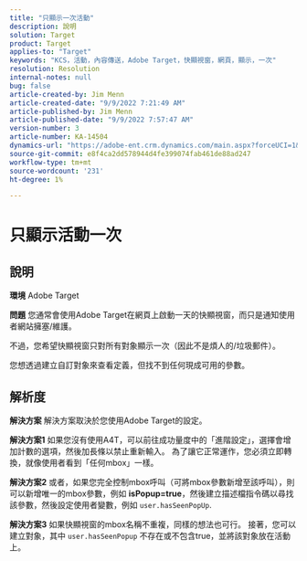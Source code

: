 ```yaml
---
title: "只顯示一次活動"
description: 說明
solution: Target
product: Target
applies-to: "Target"
keywords: "KCS，活動，內容傳送，Adobe Target，快顯視窗，網頁，顯示，一次"
resolution: Resolution
internal-notes: null
bug: false
article-created-by: Jim Menn
article-created-date: "9/9/2022 7:21:49 AM"
article-published-by: Jim Menn
article-published-date: "9/9/2022 7:57:47 AM"
version-number: 3
article-number: KA-14504
dynamics-url: "https://adobe-ent.crm.dynamics.com/main.aspx?forceUCI=1&pagetype=entityrecord&etn=knowledgearticle&id=da1c420f-1030-ed11-9db1-0022480866ad"
source-git-commit: e8f4ca2dd578944d4fe399074fab461de88ad247
workflow-type: tm+mt
source-wordcount: '231'
ht-degree: 1%

---
```


# 只顯示活動一次

## 說明


<b>環境</b>
Adobe Target

<b>問題</b>
您通常會使用Adobe Target在網頁上啟動一天的快顯視窗，而只是通知使用者網站擁塞/維護。

不過，您希望快顯視窗只對所有對象顯示一次（因此不是煩人的/垃圾郵件）。

您想透過建立自訂對象來查看定義，但找不到任何現成可用的參數。


## 解析度


<b>解決方案</b>
解決方案取決於您使用Adobe Target的設定。

<b>解決方案1</b>
如果您沒有使用A4T，可以前往成功量度中的「進階設定」，選擇會增加計數的選項，然後加長條以禁止重新輸入。 為了讓它正常運作，您必須立即轉換，就像使用者看到「任何mbox」一樣。

<b>解決方案2</b>
或者，如果您完全控制mbox呼叫（可將mbox參數新增至該呼叫），則可以新增唯一的mbox參數，例如 <b>isPopup=true</b>，然後建立描述檔指令碼以尋找該參數，然後設定使用者變數，例如 `user.hasSeenPopUp`.

<b>解決方案3</b>
如果快顯視窗的mbox名稱不重複，同樣的想法也可行。
接著，您可以建立對象，其中 `user.hasSeenPopup` 不存在或不包含true，並將該對象放在活動上。
